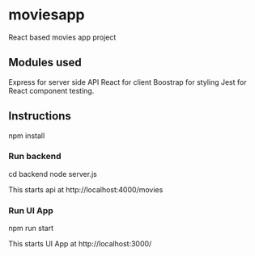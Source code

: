 # moviesapp
React based movies app project 

## Modules used
Express for server side API
React for client
Boostrap for styling
Jest for React component testing.


## Instructions
npm install

### Run backend
cd backend 
node server.js

This starts api at http://localhost:4000/movies

### Run UI App
npm run start

This starts UI App at http://localhost:3000/
